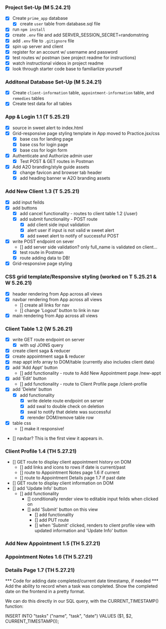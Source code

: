 ### Project Set-Up (M 5.24.21)
- [x] Create `prime_app` database 
    - [x] create `user` table from database.sql file
- [x] run `npm install`
- [x] create `.env` file and add SERVER_SESSION_SECRET=randomstring
- [x] add `.env` file to `.gitignore` file
- [x] spin up server and client
- [x] register for an account w/ username and password
- [x] test routes w/ postman (see project readme for instructions)
- [x] watch instructional videos in project readme
- [x] look through starter code base to familiarlize yourself

### Additonal Database Set-Up (M 5.24.21)
- [x] Create `client-information` table, `appointment-information` table, and `remedies` tables 
- [x] Create test data for all tables 

### App & Login 1.1 (T 5.25.21)
- [x] source in sweet alert to index.html
- [x] Grid-responsive page styling template in App moved to Practice.jsx/css
    - [x] base css for landing page
    - [x] base css for login page
    - [x] base css for login form
- [x] Authenticate and Authorize admin user 
    - [x] Test POST & GET routes in Postman
- [x] Add A2O branding/style guide assets
    - [x] change favicon and browser tab header
    - [x] add heading banner w A2O branding assets 

### Add New Client 1.3 (T 5.25.21)
- [x] add input feilds
- [x] add buttons
    - [x] add cancel functionality - routes to client table 1.2 (/user)
    - [x] add submit functionality - POST route
        - [x] add client side input validation
        - [x] alert user if input is not valid w sweet alert
        - [x] add sweet alert to notify of successful POST
- [x] write POST endpoint on sever
    - [] add server side validation? only full_name is validated on client...
    - [x] test route in Postman
    - [x] route adding data to DB!
- [x] Grid-responsive page styling

### CSS grid template/Responsive styling (worked on T 5.25.21 & W 5.26.21)
- [x] header rendering from App across all views
- [x] navbar rendering from App across all views
    - [] create all links for nav
    - [] change 'Logout' button to link in nav
- [x] main rendering from App across all views

### Client Table 1.2 (W 5.26.21)
- [x] write GET route endpoint on server
    - [x] with sql JOINS query
- [x] create client saga & reducer
- [x] create appointment saga & reducer
- [x] map appt info array to DOM/table (currently also includes client data)
- [x] add 'Add Appt' button
    - [] add functionality - route to Add New Appointment page /new-appt
- [x] add 'Edit' button
    - [] add functionality - route to Client Profile page /client-profile
- [x] add 'Delete' button
    - [x] add functionality
        - [x] write delete route endpoint on server
        - [x] add swal to double check on deletion
        - [x] swal to notify that delete was successful
        - [x] rerender DOM/remove table row
- [x] table css
    - [] make it responsive!
- [] navbar? This is the first view it appears in. 

### Client Profile 1.4 (TH 5.27.21)
- [] GET route to display client appointment history on DOM
    - [] add links and icons to rows if date is current/past
    - [] route to Appointment Notes page 1.6 if current
    - [] route to Appointment Details page 1.7 if past date
- [] GET route to display client information on DOM
- [] add 'Update Info' button
    - [] add functionality
        - [] conditionally render view to editable input feilds when clicked on
        - [] add 'Submit' button on this view
            - [] add functionality 
            - [] add PUT route
            - [] when 'Submit' clicked, renders to client profile view with updated information and 'Update Info' button

### Add New Appointment 1.5 (TH 5.27.21)

### Appointment Notes 1.6 (TH 5.27.21)

### Details Page 1.7 (TH 5.27.21)



*** Code for adding date completed/current date timestamp, if needed ***
Add the ability to record when a task was completed. Show the completed date on the frontend in a pretty format.

We can do this directly in our SQL query, with the CURRENT_TIMESTAMP() function:

INSERT INTO "tasks" ("name", "task", "date")
VALUES ($1, $2, CURRENT_TIMESTAMP());